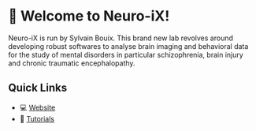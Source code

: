 # 👋 Welcome to Neuro-iX!

Neuro-iX is run by Sylvain Bouix. This brand new lab revolves around developing robust softwares 
to analyse brain imaging and behavioral data for the study of mental disorders in particular schizophrenia, 
brain injury and chronic traumatic encephalopathy.

## Quick Links
- :computer: [Website](https://neuro-ix.github.io/)
- 🌱 [Tutorials](https://github.com/Neuro-iX/Tutorials)
